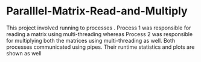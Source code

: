 # Paralllel-Matrix-Read-and-Multiply

This project involved running to processes . Process 1 was responsible for reading a matrix using multi-threading whereas Process 2 was responsible for multiplying 
both the matrices using multi-threading as well. Both processes communicated using pipes. Their runtime statistics and plots are shown as well
